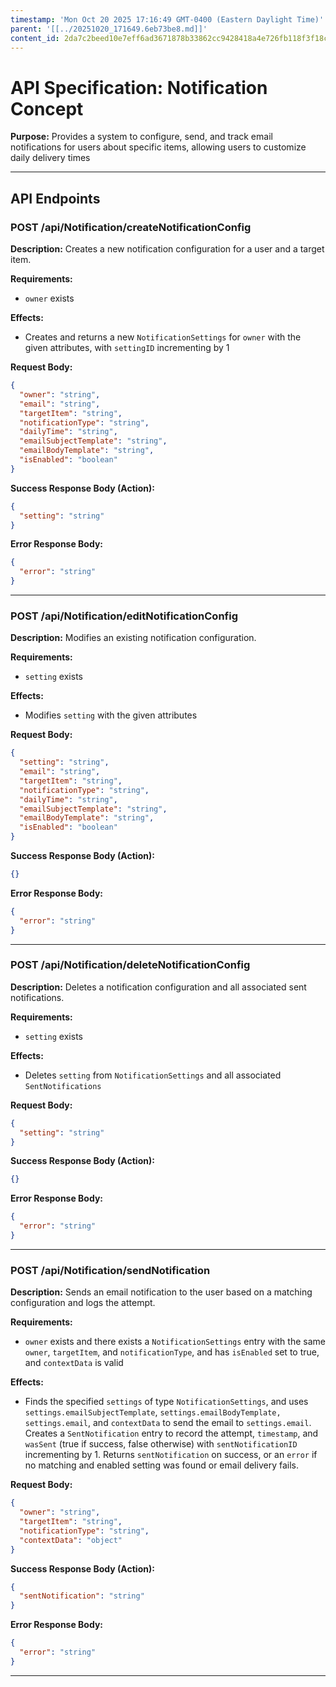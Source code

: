 ```yaml
---
timestamp: 'Mon Oct 20 2025 17:16:49 GMT-0400 (Eastern Daylight Time)'
parent: '[[../20251020_171649.6eb73be8.md]]'
content_id: 2da7c2beed10e7eff6ad3671878b33862cc9428418a4e726fb118f3f18ca938c
---
```


# API Specification: Notification Concept

**Purpose:** Provides a system to configure, send, and track email notifications for users about specific items, allowing users to customize daily delivery times

***

## API Endpoints

### POST /api/Notification/createNotificationConfig

**Description:** Creates a new notification configuration for a user and a target item.

**Requirements:**

* `owner` exists

**Effects:**

* Creates and returns a new `NotificationSettings` for `owner` with the given attributes, with `settingID` incrementing by 1

**Request Body:**

```json
{
  "owner": "string",
  "email": "string",
  "targetItem": "string",
  "notificationType": "string",
  "dailyTime": "string",
  "emailSubjectTemplate": "string",
  "emailBodyTemplate": "string",
  "isEnabled": "boolean"
}
```

**Success Response Body (Action):**

```json
{
  "setting": "string"
}
```

**Error Response Body:**

```json
{
  "error": "string"
}
```

***

### POST /api/Notification/editNotificationConfig

**Description:** Modifies an existing notification configuration.

**Requirements:**

* `setting` exists

**Effects:**

* Modifies `setting` with the given attributes

**Request Body:**

```json
{
  "setting": "string",
  "email": "string",
  "targetItem": "string",
  "notificationType": "string",
  "dailyTime": "string",
  "emailSubjectTemplate": "string",
  "emailBodyTemplate": "string",
  "isEnabled": "boolean"
}
```

**Success Response Body (Action):**

```json
{}
```

**Error Response Body:**

```json
{
  "error": "string"
}
```

***

### POST /api/Notification/deleteNotificationConfig

**Description:** Deletes a notification configuration and all associated sent notifications.

**Requirements:**

* `setting` exists

**Effects:**

* Deletes `setting` from `NotificationSettings` and all associated `SentNotifications`

**Request Body:**

```json
{
  "setting": "string"
}
```

**Success Response Body (Action):**

```json
{}
```

**Error Response Body:**

```json
{
  "error": "string"
}
```

***

### POST /api/Notification/sendNotification

**Description:** Sends an email notification to the user based on a matching configuration and logs the attempt.

**Requirements:**

* `owner` exists and there exists a `NotificationSettings` entry with the same `owner`, `targetItem`, and `notificationType`, and has `isEnabled` set to true, and `contextData` is valid

**Effects:**

* Finds the specified `settings` of type `NotificationSettings`, and uses `settings.emailSubjectTemplate`, `settings.emailBodyTemplate, settings.email`, and `contextData` to send the email to `settings.email`. Creates a `SentNotification` entry to record the attempt, `timestamp`, and `wasSent` (true if success, false otherwise) with `sentNotificationID` incrementing by 1. Returns `sentNotification` on success, or an `error` if no matching and enabled setting was found or email delivery fails.

**Request Body:**

```json
{
  "owner": "string",
  "targetItem": "string",
  "notificationType": "string",
  "contextData": "object"
}
```

**Success Response Body (Action):**

```json
{
  "sentNotification": "string"
}
```

**Error Response Body:**

```json
{
  "error": "string"
}
```

***
